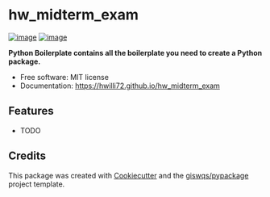 # hw_midterm_exam


[![image](https://img.shields.io/pypi/v/hw_midterm_exam.svg)](https://pypi.python.org/pypi/hw_midterm_exam)
[![image](https://img.shields.io/conda/vn/conda-forge/hw_midterm_exam.svg)](https://anaconda.org/conda-forge/hw_midterm_exam)


**Python Boilerplate contains all the boilerplate you need to create a Python package.**


-   Free software: MIT license
-   Documentation: https://hwilli72.github.io/hw_midterm_exam
    

## Features

-   TODO

## Credits

This package was created with [Cookiecutter](https://github.com/cookiecutter/cookiecutter) and the [giswqs/pypackage](https://github.com/giswqs/pypackage) project template.
